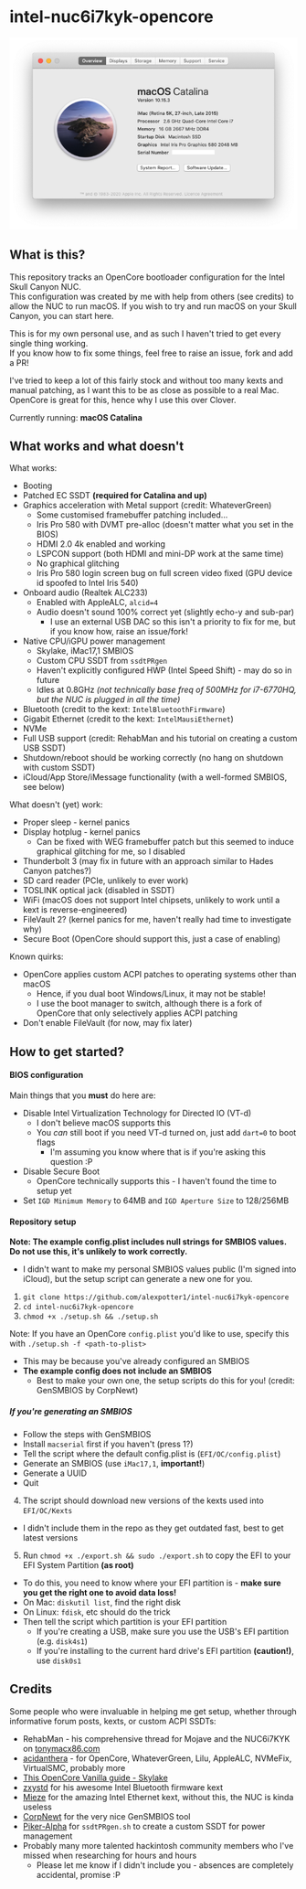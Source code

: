 # intel-nuc6i7kyk-opencore

![macOS-catalina](Resources/about-mac.png)

## What is this?
This repository tracks an OpenCore bootloader configuration for the Intel Skull Canyon NUC.<br />
This configuration was created by me with help from others (see credits) to allow the NUC to run macOS.
If you wish to try and run macOS on your Skull Canyon, you can start here.

This is for my own personal use, and as such I haven't tried to get every single thing working.<br />
If you know how to fix some things, feel free to raise an issue, fork and add a PR!

I've tried to keep a lot of this fairly stock and without too many kexts and manual patching, as I want this to be as close as possible to a real Mac.
OpenCore is great for this, hence why I use this over Clover.

Currently running: **macOS Catalina**
## What works and what doesn't
What works:
* Booting
* Patched EC SSDT **(required for Catalina and up)**
* Graphics acceleration with Metal support (credit: WhateverGreen)
  * Some customised framebuffer patching included...
  * Iris Pro 580 with DVMT pre-alloc (doesn't matter what you set in the BIOS)
  * HDMI 2.0 4k enabled and working
  * LSPCON support (both HDMI and mini-DP work at the same time)
  * No graphical glitching
  * Iris Pro 580 login screen bug on full screen video fixed (GPU device id spoofed to Intel Iris 540)
* Onboard audio (Realtek ALC233)
  * Enabled with AppleALC, `alcid=4`
  * Audio doesn't sound 100% correct yet (slightly echo-y and sub-par)
    * I use an external USB DAC so this isn't a priority to fix for me, but if you know how, raise an issue/fork!
* Native CPU/iGPU power management
  * Skylake, iMac17,1 SMBIOS
  * Custom CPU SSDT from `ssdtPRgen`
  * Haven't explicitly configured HWP (Intel Speed Shift) - may do so in future
  * Idles at 0.8GHz *(not technically base freq of 500MHz for i7-6770HQ, but the NUC is plugged in all the time)*
* Bluetooth (credit to the kext: `IntelBluetoothFirmware`)
* Gigabit Ethernet (credit to the kext: `IntelMausiEthernet`)
* NVMe
* Full USB support (credit: RehabMan and his tutorial on creating a custom USB SSDT)
* Shutdown/reboot should be working correctly (no hang on shutdown with custom SSDT)
* iCloud/App Store/iMessage functionality (with a well-formed SMBIOS, see below)

What doesn't (yet) work:
* Proper sleep - kernel panics
* Display hotplug - kernel panics
  * Can be fixed with WEG framebuffer patch but this seemed to induce graphical glitching for me, so I disabled
* Thunderbolt 3 (may fix in future with an approach similar to Hades Canyon patches?)
* SD card reader (PCIe, unlikely to ever work)
* TOSLINK optical jack (disabled in SSDT)
* WiFi (macOS does not support Intel chipsets, unlikely to work until a kext is reverse-engineered)
* FileVault 2? (kernel panics for me, haven't really had time to investigate why)
* Secure Boot (OpenCore should support this, just a case of enabling)

Known quirks:
* OpenCore applies custom ACPI patches to operating systems other than macOS
  * Hence, if you dual boot Windows/Linux, it may not be stable!
  * I use the boot manager to switch, although there is a fork of OpenCore that only selectively applies ACPI patching
* Don't enable FileVault (for now, may fix later)
  
## How to get started?
#### BIOS configuration
Main things that you **must** do here are:
* Disable Intel Virtualization Technology for Directed IO (VT-d)
  * I don't believe macOS supports this
  * You *can* still boot if you need VT-d turned on, just add `dart=0` to boot flags
    * I'm assuming you know where that is if you're asking this question :P
* Disable Secure Boot
  * OpenCore technically supports this - I haven't found the time to setup yet
* Set `IGD Minimum Memory` to 64MB and `IGD Aperture Size` to 128/256MB

#### Repository setup

**Note: The example config.plist includes null strings for SMBIOS values. Do not use this, it's unlikely to work correctly.**
  * I didn't want to make my personal SMBIOS values public (I'm signed into iCloud), but the setup script can generate a new one for you.

1. `git clone https://github.com/alexpotter1/intel-nuc6i7kyk-opencore`
2. `cd intel-nuc6i7kyk-opencore`
3. `chmod +x ./setup.sh && ./setup.sh`

Note: If you have an OpenCore `config.plist` you'd like to use, specify this with `./setup.sh -f <path-to-plist>`
  * This may be because you've already configured an SMBIOS
  * **The example config does not include an SMBIOS**
    * Best to make your own one, the setup scripts do this for you! (credit: GenSMBIOS by CorpNewt)

##### If you're generating an SMBIOS
* Follow the steps with GenSMBIOS
* Install `macserial` first if you haven't (press 1?)
* Tell the script where the default config.plist is (`EFI/OC/config.plist`)
* Generate an SMBIOS (use `iMac17,1`, **important!**)
* Generate a UUID
* Quit

4. The script should download new versions of the kexts used into `EFI/OC/Kexts`
  * I didn't include them in the repo as they get outdated fast, best to get latest versions
5. Run `chmod +x ./export.sh && sudo ./export.sh` to copy the EFI to your EFI System Partition **(as root)**
  * To do this, you need to know where your EFI partition is - **make sure you get the right one to avoid data loss!**
  * On Mac: `diskutil list`, find the right disk
  * On Linux: `fdisk`, etc should do the trick
  * Then tell the script which partition is your EFI partition
    * If you're creating a USB, make sure you use the USB's EFI partition (e.g. `disk4s1`)
    * If you're installing to the current hard drive's EFI partition **(caution!)**, use `disk0s1`
    
## Credits
Some people who were invaluable in helping me get setup, whether through informative forum posts, kexts, or custom ACPI SSDTs:
* RehabMan - his comprehensive thread for Mojave and the NUC6i7KYK on [tonymacx86.com](https://www.tonymacx86.com/threads/guide-intel-skylake-nuc6-and-skull-canyon-using-clover-uefi-nuc6i5syk-nuc6i7kyk-etc.261708/)
* [acidanthera](https://github.com/acidanthera) - for OpenCore, WhateverGreen, Lilu, AppleALC, NVMeFix, VirtualSMC, probably more
* [This OpenCore Vanilla guide - Skylake](https://khronokernel-2.gitbook.io/opencore-vanilla-desktop-guide/)
* [zxystd](https://github.com/zxystd/IntelBluetoothFirmware) for his awesome Intel Bluetooth firmware kext
* [Mieze](https://github.com/Mieze/IntelMausiEthernet) for the amazing Intel Ethernet kext, without this, the NUC is kinda useless
* [CorpNewt](https://github.com/CorpNewt) for the very nice GenSMBIOS tool
* [Piker-Alpha](https://github.com/Piker-Alpha/) for `ssdtPRgen.sh` to create a custom SSDT for power management
* Probably many more talented hackintosh community members who I've missed when researching for hours and hours
  * Please let me know if I didn't include you - absences are completely accidental, promise :P

